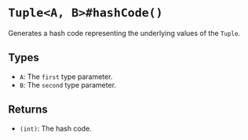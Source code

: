 # `Tuple<A, B>#hashCode()`

Generates a hash code representing the underlying values of the `Tuple`.

## Types

* `A`: The `first` type parameter.
* `B`: The `second` type parameter.

## Returns

* `(int)`: The hash code.
